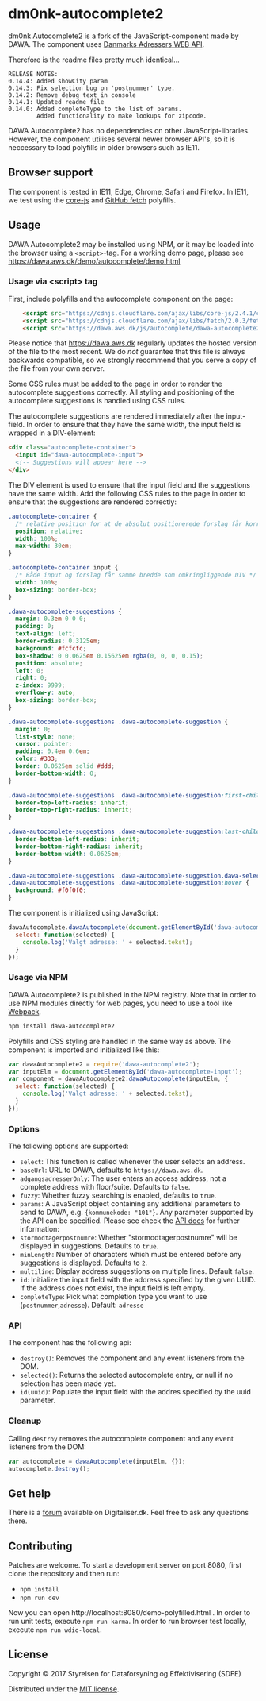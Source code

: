 # dm0nk-autocomplete2

dm0nk Autocomplete2 is a fork of the JavaScript-component made by DAWA. The component uses [Danmarks Adressers WEB API](https://dawa.aws.dk).

Therefore is the readme files pretty much identical...

```
RELEASE NOTES:
0.14.4: Added showCity param
0.14.3: Fix selection bug on 'postnummer' type.
0.14.2: Remove debug text in console
0.14.1: Updated readme file
0.14.0: Added completeType to the list of params.
        Added functionality to make lookups for zipcode.
```

DAWA Autocomplete2 has no dependencies on other JavaScript-libraries. However, the component utilises
several newer browser API's, so it is neccessary to load polyfills in older browsers such as IE11.

## Browser support

The component is tested in IE11, Edge, Chrome, Safari and Firefox. In IE11, we test using the [core-js](https://github.com/zloirock/core-js) and [GitHub fetch](https://github.com/github/fetch) polyfills.

## Usage

DAWA Autocomplete2 may be installed using NPM, or it may be loaded into the browser using a `<script>`-tag.
For a working demo page, please see https://dawa.aws.dk/demo/autocomplete/demo.html

### Usage via &lt;script&gt; tag

First, include polyfills and the autocomplete component on the page:

```html
    <script src="https://cdnjs.cloudflare.com/ajax/libs/core-js/2.4.1/core.min.js"></script>
    <script src="https://cdnjs.cloudflare.com/ajax/libs/fetch/2.0.3/fetch.min.js"></script>
    <script src="https://dawa.aws.dk/js/autocomplete/dawa-autocomplete2.min.js"></script>
```

Please notice that https://dawa.aws.dk regularly updates the hosted version of the file
to the most recent. We do _not_ guarantee that this file is always backwards compatible, so
we strongly recommend that you serve a copy of the file from your own server.

Some CSS rules must be added to the page in order to render the autocomplete suggestions correctly.
All styling and positioning of the autocomplete suggestions is handled using CSS rules.

The autocomplete suggestions are rendered immediately after the input-field. In order to ensure that
they have the same width, the input field is wrapped in a DIV-element:

```html
<div class="autocomplete-container">
  <input id="dawa-autocomplete-input">
  <!-- Suggestions will appear here -->
</div>
```

The DIV element is used to ensure that the input field and the suggestions have the same width. Add the following
CSS rules to the page in order to ensure that the suggestions are rendered correctly:

```css
.autocomplete-container {
  /* relative position for at de absolut positionerede forslag får korrekt placering.*/
  position: relative;
  width: 100%;
  max-width: 30em;
}

.autocomplete-container input {
  /* Både input og forslag får samme bredde som omkringliggende DIV */
  width: 100%;
  box-sizing: border-box;
}

.dawa-autocomplete-suggestions {
  margin: 0.3em 0 0 0;
  padding: 0;
  text-align: left;
  border-radius: 0.3125em;
  background: #fcfcfc;
  box-shadow: 0 0.0625em 0.15625em rgba(0, 0, 0, 0.15);
  position: absolute;
  left: 0;
  right: 0;
  z-index: 9999;
  overflow-y: auto;
  box-sizing: border-box;
}

.dawa-autocomplete-suggestions .dawa-autocomplete-suggestion {
  margin: 0;
  list-style: none;
  cursor: pointer;
  padding: 0.4em 0.6em;
  color: #333;
  border: 0.0625em solid #ddd;
  border-bottom-width: 0;
}

.dawa-autocomplete-suggestions .dawa-autocomplete-suggestion:first-child {
  border-top-left-radius: inherit;
  border-top-right-radius: inherit;
}

.dawa-autocomplete-suggestions .dawa-autocomplete-suggestion:last-child {
  border-bottom-left-radius: inherit;
  border-bottom-right-radius: inherit;
  border-bottom-width: 0.0625em;
}

.dawa-autocomplete-suggestions .dawa-autocomplete-suggestion.dawa-selected,
.dawa-autocomplete-suggestions .dawa-autocomplete-suggestion:hover {
  background: #f0f0f0;
}
```

The component is initialized using JavaScript:

```javascript
dawaAutocomplete.dawaAutocomplete(document.getElementById('dawa-autocomplete-input'), {
  select: function(selected) {
    console.log('Valgt adresse: ' + selected.tekst);
  }
});
```

### Usage via NPM

DAWA Autocomplete2 is published in the NPM registry. Note that in order to use NPM modules directly for web pages,
you need to use a tool like [Webpack](https://webpack.github.io/).

```bash
npm install dawa-autocomplete2
```

Polyfills and CSS styling are handled in the same way as above.
The component is imported and initialized like this:

```javascript
var dawaAutocomplete2 = require('dawa-autocomplete2');
var inputElm = document.getElementById('dawa-autocomplete-input');
var component = dawaAutocomplete2.dawaAutocomplete(inputElm, {
  select: function(selected) {
    console.log('Valgt adresse: ' + selected.tekst);
  }
});
```

### Options

The following options are supported:

- `select`: This function is called whenever the user selects an address.
- `baseUrl`: URL to DAWA, defaults to `https://dawa.aws.dk`.
- `adgangsadresserOnly`: The user enters an access address, not a complete address with floor/suite. Defaults to `false`.
- `fuzzy`: Whether fuzzy searching is enabled, defaults to `true`.
- `params`: A JavaScript object containing any additional parameters to send to DAWA, e.g. `{kommunekode: "101"}`. Any parameter supported by the API can be specified. Please see check the [API docs](http://dawa.aws.dk/dok/api/autocomplete#autocomplete) for further information:
- `stormodtagerpostnumre`: Whether "stormodtagerpostnumre" will be displayed in suggestions. Defaults to `true`.
- `minLength`: Number of characters which must be entered before any suggestions is displayed. Defaults to `2`.
- `multiline`: Display address suggestions on multiple lines. Default `false`.
- `id`: Initialize the input field with the address specified by the given UUID. If the address does not exist, the input field is left empty.
- `completeType`: Pick what completion type you want to use (`postnummer`,`adresse`). Default: `adresse`

### API

The component has the following api:

- `destroy()`: Removes the component and any event listeners from the DOM.
- `selected()`: Returns the selected autocomplete entry, or null if no selection has been made yet.
- `id(uuid)`: Populate the input field with the addres specified by the uuid parameter.

### Cleanup

Calling `destroy` removes the autocomplete component and any event listeners from the DOM:

```javascript
var autocomplete = dawaAutocomplete(inputElm, {});
autocomplete.destroy();
```

## Get help

There is a [forum](https://digitaliser.dk/group/334445/forum) available on Digitaliser.dk.
Feel free to ask any questions there.

## Contributing

Patches are welcome. To start a development server on port 8080, first clone the repository and then run:

- `npm install`
- `npm run dev`

Now you can open http://localhost:8080/demo-polyfilled.html . In order to run unit tests, execute `npm run karma`.
In order to run browser test locally, execute `npm run wdio-local`.

## License

Copyright © 2017 Styrelsen for Dataforsyning og Effektivisering (SDFE)

Distributed under the [MIT license](https://opensource.org/licenses/MIT).
